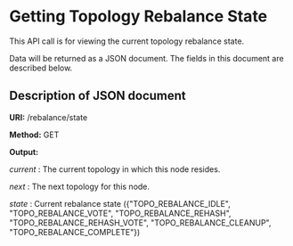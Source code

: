 # Getting Topology Rebalance State

This API call is for viewing the current topology rebalance state.

Data will be returned as a JSON document. The fields in this document are described below.

## Description of JSON document

**URI:** /rebalance/state

**Method:** GET

**Output:**

*current* :   The current topology in which this node resides.

*next* :   The next topology for this node.

*state* :   Current rebalance state ({"TOPO_REBALANCE_IDLE", "TOPO_REBALANCE_VOTE",
    "TOPO_REBALANCE_REHASH", "TOPO_REBALANCE_REHASH_VOTE", "TOPO_REBALANCE_CLEANUP", "TOPO_REBALANCE_COMPLETE"})
